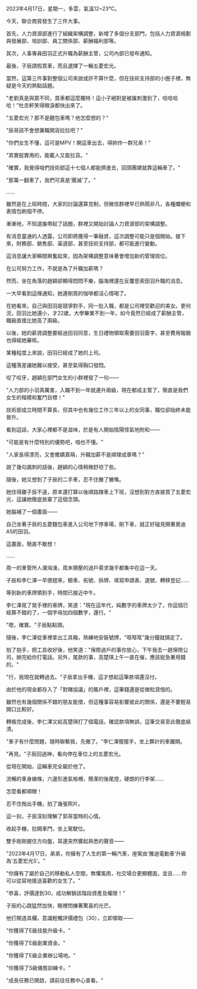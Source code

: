 2023年4月17日，星期一，多雲，氣溫12~23℃。

今天，聯合商貿發生了三件大事。

首先，人力資源部進行了組織架構調整，新增了多個分支部門，包括人力資源規劃與發展部、培訓部、員工關係部、薪酬福利部等。

其次，人事專員田羽正式升職為薪酬主管，公司內部已發布通知。

最後，子辰請假買車，而且選擇了一輛五菱宏光。

當然，這第三件事對整個公司來說或許不算什麼，但在技術支持部的小圈子裡，無疑是今天的熱點話題。

"老劉真是與眾不同，買車都這麼獨特！這小子絕對是被誰刺激到了，哈哈哈哈！"杜丞軒笑得眼淚都快出來了。

"五菱宏光？那不是麵包車嗎？他怎麼想的？"

"辰哥該不會想兼職開貨拉拉吧？"

"你們女生不懂，這可是MPV！開這車出去，得帥炸一群兄弟！"

"其實挺實用的，能載人又能拉貨。"

"確實，我覺得咱們技術部這十七個人都能擠進去，回頭團建就靠這輛車了。"

"那萬一翻車了，我們可真是‘團滅’了。"

……

雖然是在上班時間，大家的討論還算克制，但微信群裡早已熱鬧非凡，各種爛梗和表情包刷個不停。

漸漸地，不知道誰帶起了話題，群裡又開始討論人力資源部的架構調整。

有消息靈通的人透露，公司即將獲得一筆融資，這次調整可能只是個開始。接下來，財務部、銷售部、渠道部，甚至技術支持部，都可能進行變動。

這消息讓大家瞬間興奮起來，因為架構調整意味著會增加新的管理崗位。

在公司努力工作，不就是為了升職加薪嗎？

然而，坐在角落的趙穎卻顯得悶悶不樂，腦海裡還在反覆思索田羽升職的消息。

一大早看到這條通知，她連剛買的咖啡都沒心情喝了。

在她看來，自己與田羽是競爭對手，同一批入職，都是公司裡受歡迎的美女。更何況，田羽比她還小，才22歲，大學畢業不到一年，如今竟然已經成了薪酬主管，職級直接比她高了兩級。

以後，她的薪資調整要經過田羽同意，生日禮物領取需要田羽簽字，甚至費用報銷也得經她審核。

某種程度上來說，田羽已經成了她的上司。

這種落差讓她難以接受，甚至氣得胸口發悶。

咬了咬牙，趙穎在部門女生的小群裡發了一句——

"人力部的小羽真厲害，入職不到一年就連升兩級，現在都成主管了，簡直是我們女生的楷模和奮鬥目標！"

技術部成立時間不算長，但其中也有幾位工作三年以上的女同事，職位卻始終未能晉升。

看到這話，大家心裡都不是滋味，於是有人開始陰陽怪氣地附和——

"可能是有什麼特別的優勢吧，咱也不懂。"

"人家長得漂亮，又會撒嬌賣萌，升職加薪不是順理成章嗎？"

說了幾句諷刺的話後，趙穎的心情稍微舒坦了些。

隨後，她又想到了子辰的二手車，忍不住撇了撇嘴。

她住得離子辰不遠，原本還打算以後順路蹭車上下班，沒想到對方直接買了五菱宏光，這讓她徹底放棄了這個念頭。

她腦補了一個畫面——

自己坐著子辰的五菱麵包車進入公司地下停車場，剛下車，就正好碰見開著奧迪A5的田羽。

這畫面，簡直不敢想！

……

周一的車管所人潮洶湧，周末積壓的過戶需求幾乎都集中在這一天。

子辰和李仁澤一早便趕來，驗車、拓號、拆牌、填寫申請表、選號、轉移登記……

等到新的車牌領到手，時間已接近中午。

李仁澤晃了晃手裡的車牌，笑道："現在這年代，純數字的車牌太少了，你這個已經算不錯的了，一個字母加四個數字，還行。"

"嗯，確實。"子辰點點頭。

隨後，李仁澤從車裡拿出工具箱，熟練地安裝號牌，"哐哐哐"幾分鐘就搞定了。

拍了拍手，把工具收好後，他笑道："保險過戶的事你放心，下午我去一趟保險公司，辦完給你打電話。另外，尾款的事，高楚琪上午一直在催，應該挺急著用錢的。"

"行，我現在就轉過去。"子辰拿出手機，這才想起這筆款項還沒付。

由於他的現金都存入了「對賭協議」的賬戶裡，這筆錢還是從微粒貸借的。

雖然也有幾個關係不錯的朋友能借，但這種事容易影響彼此的關係，還是不要輕易開口比較好。

轉帳完成後，李仁澤又給高楚琪打了個電話，確認款項無誤，這筆交易至此徹底結清。

"車子有什麼問題，隨時聯繫我，先撤了。"李仁澤擺擺手，坐上夥計的車離開。

"再見。"子辰回過神，看向停在車位上的五菱宏光。

從現在開始，這輛車完全屬於他了。

流暢的車身線條，六邊形進氣格柵，簡潔的後尾燈，硬朗的行李架……

怎麼看都順眼！

忍不住掏出手機，拍了幾張照片。

這一刻，子辰深刻理解了郭哥當時的心情。

收起手機，拉開車門，坐上駕駛位。

雙手剛剛握住方向盤，耳邊突然響起熟悉的聲音——

"2023年4月17日，弟弟，你擁有了人生的第一輛汽車，座駕由‘雅迪電動車’升級為‘五菱宏光S’。"

"你擁有了屬於自己的移動私人空間，無懼風雨，社交場合更顯體面，並且……你可以從容地接送喜歡的女生了。"

"恭喜，評價達到30，成功解鎖該階段資產及權限！"

子辰的心跳猛然加快，眼裡閃爍著驚喜的光芒。

他打開道具欄，意識輕觸評價禮包（30），立即領取——

"你獲得了E級技能升級卡。"

"你獲得了E級創業資金。"

"你獲得了E級企業辦公場地。"

"你獲得了S級儀態訓練卡。"

"成長任務已開啟，請前往任務中心查看。"